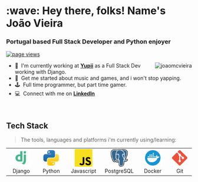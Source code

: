 <h1 align="left" id="joaomcvieira-title">:wave: Hey there, folks! Name's João Vieira</h1>
<h3 align="left">Portugal based Full Stack Developer and Python enjoyer</h3>

<p align="left">
  <a href="https://github.com/joaomcvieira/joaomcvieira">
    <img src="https://komarev.com/ghpvc/?username=joaomcvieira" alt="page views" />
  </a>
</p>

<a href="#joaomcvieira-title">
  <img src="https://github-readme-stats-gamma-lyart-75.vercel.app/api?username=joaomcvieira" alt="joaomcvieira" align="right" />
</a>

- :office: &nbsp;I'm currently working at **[Yupii]** as a Full Stack Dev working with Django.
- :speech_balloon: &nbsp;Get me started about music and games, and i won't stop yapping.
- :joystick: &nbsp;Full time programmer, but part time gamer.
- :computer: &nbsp;Connect with me on **[LinkedIn]**

<br>

<h2 align="left" id="joaomcvieira-tech">Tech Stack</h2>

> The tools, languages and platforms i'm currently using/learning: 

<table>
  <tr>
    <td align="center" width="96">
      <a href="#joaomcvieira-tech">
        <img src="./images/django.svg" width="48" height="48" alt="Django" />
      </a>
      <br>Django
    </td>
    <td align="center" width="96">
      <a href="#joaomcvieira-tech">
        <img src="./images/python.svg" width="48" height="48" alt="Python" />
      </a>
      <br>Python
    </td>
    <td align="center" width="96">
      <a href="#joaomcvieira-tech">
        <img src="./images/javascript.svg" width="48" height="48" alt="Javascript" />
      </a>
      <br>Javascript
    </td>
    <td align="center" width="96">
      <a href="#joaomcvieira-tech">
        <img src="./images/postgresql.svg" width="48" height="48" alt="PostgreSQL" />
      </a>
      <br>PostgreSQL
    </td>
    <td align="center" width="96">
      <a href="#joaomcvieira-tech" >
        <img src="./images/docker.svg" width="48" height="48" alt="Docker" />
      </a>
      <br>Docker
    </td>
    <td align="center" width="96"> 
      <a href="#joaomcvieira-tech" >
        <img src="./images/git.svg" width="48" height="48" alt="Git" />
      </a>
      <br>Git
    </td>
  </tr>
</table>

<!-- links -->

[Yupii]: https://yupii.net/
[linkedin]: https://www.linkedin.com/in/joao-vieira-310128322 "João Vieira's LinkedIn"
